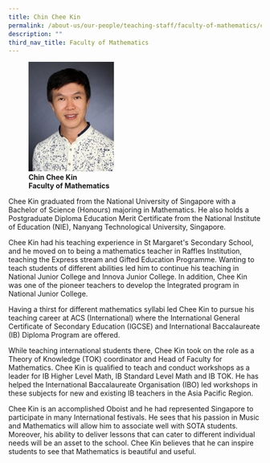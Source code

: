 ```yaml
---
title: Chin Chee Kin
permalink: /about-us/our-people/teaching-staff/faculty-of-mathematics/chin-chee-kin/
description: ""
third_nav_title: Faculty of Mathematics
---
```

<figure>
<img style="width:40%" src="/images/chin-chee-kin.jpg">
<figcaption> <strong>Chin Chee Kin<br>
Faculty of Mathematics</strong>
</figcaption>
</figure>

Chee Kin graduated from the National University of Singapore with a Bachelor of Science (Honours) majoring in Mathematics. He also holds a Postgraduate Diploma Education Merit Certificate from the National Institute of Education (NIE), Nanyang Technological University, Singapore.

  

Chee Kin had his teaching experience in St Margaret's Secondary School, and he moved on to being a mathematics teacher in Raffles Institution, teaching the Express stream and Gifted Education Programme. Wanting to teach students of different abilities led him to continue his teaching in National Junior College and Innova Junior College. In addition, Chee Kin was one of the pioneer teachers to develop the Integrated program in National Junior College.

  

Having a thirst for different mathematics syllabi led Chee Kin to pursue his teaching career at ACS (International) where the International General Certificate of Secondary Education (IGCSE) and International Baccalaureate (IB) Diploma Program are offered.

While teaching international students there, Chee Kin took on the role as a Theory of Knowledge (TOK) coordinator and Head of Faculty for Mathematics. Chee Kin is qualified to teach and conduct workshops as a leader for IB Higher Level Math, IB Standard Level Math and IB TOK. He has helped the International Baccalaureate Organisation (IBO) led workshops in these subjects for new and existing IB teachers in the Asia Pacific Region.

  

Chee Kin is an accomplished Oboist and he had represented Singapore to participate in many International festivals. He sees that his passion in Music and Mathematics will allow him to associate well with SOTA students. Moreover, his ability to deliver lessons that can cater to different individual needs will be an asset to the school. Chee Kin believes that he can inspire students to see that Mathematics is beautiful and useful.